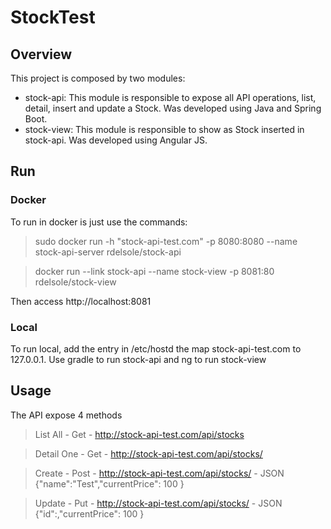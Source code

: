 # StockTest

## Overview

This project is composed by two modules:
- stock-api: This module is responsible to expose all API operations, list, detail, insert and update a Stock. Was developed using Java and Spring Boot.
- stock-view: This module is responsible to show as Stock inserted in stock-api. Was developed using Angular JS.

## Run

### Docker

To run in docker is just use the commands:

> sudo docker run -h "stock-api-test.com" -p 8080:8080 --name stock-api-server rdelsole/stock-api

>docker run --link stock-api --name stock-view -p 8081:80 rdelsole/stock-view

Then access http://localhost:8081

### Local

To run local, add the entry in /etc/hostd the map stock-api-test.com to 127.0.0.1.
Use gradle to run stock-api and ng to run stock-view

## Usage

The API expose 4 methods

> List All - Get - http://stock-api-test.com/api/stocks

> Detail One - Get - http://stock-api-test.com/api/stocks/<ID>

> Create - Post - http://stock-api-test.com/api/stocks/ - JSON {"name":"Test","currentPrice": 100 }

> Update - Put - http://stock-api-test.com/api/stocks/<ID> - JSON {"id":<ID>,"currentPrice": 100 }






